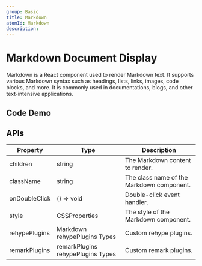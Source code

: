 ```yaml
---
group: Basic
title: Markdown
atomId: Markdown
description:
---
```


# Markdown Document Display

Markdown is a React component used to render Markdown text. It supports various Markdown syntax such as headings, lists, links, images, code blocks, and more. It is commonly used in documentations, blogs, and other text-intensive applications.

## Code Demo

<code src="./demos/index.tsx" nopadding title="Default Rendering"></code>

<code src="./demos/code.tsx" nopadding title="Code"></code>

<code src="./demos/htmlPlugin.tsx" nopadding title="Custom Plugins Input" description="We have built-in some plugins for Markdown conversion, but if you have other requirements, you can customize the input of `rehypePlugins` and `remarkPlugins` to enhance the current rendering capabilities. The example is a sample input of rehypeRaw for rendering HTML capabilities. It is worth noting that there may be parsing conflicts between different plugins, which may need to be resolved by the user."></code>

<code src="./demos/renderComponets.tsx" nopadding title="Custom Partial Components" description="You can customize the rendering of some React-Markdown components through the Components property. For example, here is a case where the current A tag is modified"></code>

## APIs

| Property      | Type                              | Description                               |
| ------------- | --------------------------------- | ----------------------------------------- |
| children      | string                            | The Markdown content to render.           |
| className     | string                            | The class name of the Markdown component. |
| onDoubleClick | () => void                        | Double-click event handler.               |
| style         | CSSProperties                     | The style of the Markdown component.      |
| rehypePlugins | Markdown rehypePlugins Types      | Custom rehype plugins.                    |
| remarkPlugins | remarkPlugins rehypePlugins Types | Custom remark plugins.                    |
